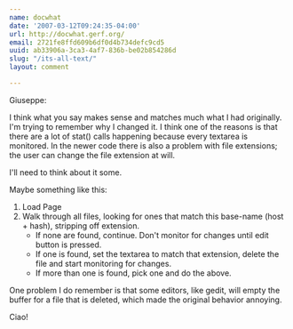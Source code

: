 ```yaml
---
name: docwhat
date: '2007-03-12T09:24:35-04:00'
url: http://docwhat.gerf.org/
email: 2721fe8ffd609b6df0d4b734defc9cd5
uuid: ab33906a-3ca3-4af7-836b-be02b854286d
slug: "/its-all-text/"
layout: comment

---
```


Giuseppe:

I think what you say makes sense and matches much what I had originally.  I'm trying to remember why I changed it.  I think one of the reasons is that there are a lot of stat() calls happening because every textarea is monitored.  In the newer code there is also a problem with file extensions; the user can change the file extension at will.

I'll need to think about it some.

Maybe something like this:
<ol>
  <li>Load Page</li>
  <li>Walk through all files, looking for ones that match this base-name (host + hash), stripping off extension.
    <ul>
    <li>If none are found, continue.  Don't monitor for changes until edit button is pressed.</li>
    <li>If one is found, set the textarea to match that extension, delete the file and start monitoring for changes.</li>
    <li>If more than one is found, pick one and do the above.</li>
    </ul>
  </li>
</ol>

One problem I do remember is that some editors, like gedit, will empty the buffer for a file that is deleted, which made the original behavior annoying.

Ciao!
